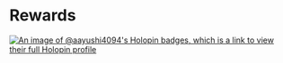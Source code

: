 # Rewards
[![An image of @aayushi4094's Holopin badges, which is a link to view their full Holopin profile](https://holopin.me/aayushi4094)](https://holopin.io/@aayushi4094)

